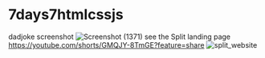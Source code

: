 # 7days7htmlcssjs
dadjoke screenshot
![Screenshot (1371)](https://user-images.githubusercontent.com/65817609/220849982-5ca3cee7-f506-414f-ab1c-4f788f9a0d55.png)
see the Split landing page 
https://youtube.com/shorts/GMQJY-8TmGE?feature=share
![split_website](https://user-images.githubusercontent.com/65817609/221191892-e7c88d0e-a2a7-4990-9e6f-1d97e0076857.png)
